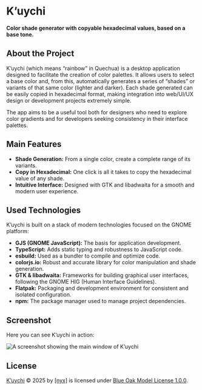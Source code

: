 # K’uychi

**Color shade generator with copyable hexadecimal values, based on a base
tone.**

## About the Project

K’uychi (which means “rainbow” in Quechua) is a desktop application designed to
facilitate the creation of color palettes. It allows users to select a base
color and, from this, automatically generates a series of “shades” or variants
of that same color (lighter and darker). Each shade generated can be easily
copied in hexadecimal format, making integration into web/UI/UX design or
development projects extremely simple.

The app aims to be a useful tool both for designers who need to explore color
gradients and for developers seeking consistency in their interface palettes.

## Main Features

- **Shade Generation:** From a single color, create a complete range of its
  variants.
- **Copy in Hexadecimal:** One click is all it takes to copy the hexadecimal
  value of any shade.
- **Intuitive Interface:** Designed with GTK and libadwaita for a smooth and
  modern user experience.

## Used Technologies

K’uychi is built on a stack of modern technologies focused on the GNOME
platform:

- **GJS (GNOME JavaScript):** The basis for application development.
- **TypeScript:** Adds static typing and robustness to JavaScript code.
- **esbuild:** Used as a bundler to compile and optimize code.
- **colorjs.io:** Robust and accurate library for color manipulation and shade
  generation.
- **GTK & libadwaita:** Frameworks for building graphical user interfaces,
  following the GNOME HIG (Human Interface Guidelines).
- **Flatpak:** Packaging and development environment for consistent and isolated
  configuration.
- **npm:** The package manager used to manage project dependencies.

## Screenshot

Here you can see K’uychi in action:

![A screenshot showing the main window of K’uychi](./data/screenshots/screenshot1.png)

## License

[K’uychi](https://codeberg.org/nyx_lyb3ra/kuychi) © 2025 by
[[nyx]](https://nyx.liber.ar/) is licensed under
[Blue Oak Model License 1.0.0](./LICENSE.md).
